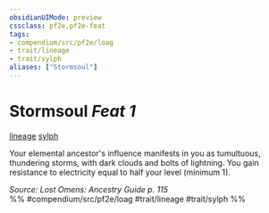 ```yaml
---
obsidianUIMode: preview
cssclass: pf2e,pf2e-feat
tags:
- compendium/src/pf2e/loag
- trait/lineage
- trait/sylph
aliases: ["Stormsoul"]
---
```

# Stormsoul  *Feat 1*  
[lineage](../../rules/traits/lineage-apg.md)  [sylph](../../rules/traits/sylph-b2.md)  


Your elemental ancestor's influence manifests in you as tumultuous, thundering storms, with dark clouds and bolts of lightning. You gain resistance to electricity equal to half your level (minimum 1).

*Source: Lost Omens: Ancestry Guide p. 115*  
%% #compendium/src/pf2e/loag #trait/lineage #trait/sylph %%